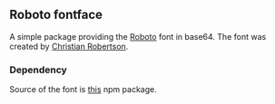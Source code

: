 ## Roboto fontface

A simple package providing the [Roboto](http://www.google.com/fonts/specimen/Roboto) font in base64. The font was created by [Christian Robertson](https://plus.google.com/110879635926653430880/about).

### Dependency

Source of the font is [this](https://www.npmjs.com/package/roboto-fontface) npm package.
